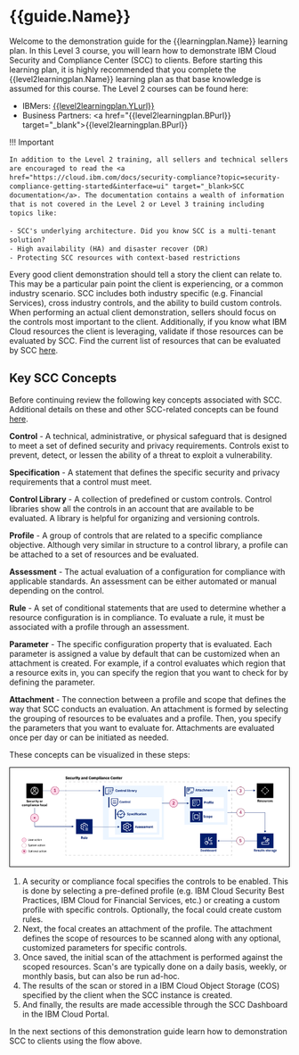 # {{guide.Name}}

Welcome to the demonstration guide for the {{learningplan.Name}} learning plan. In this Level 3 course, you will learn how to demonstrate IBM Cloud Security and Compliance Center (SCC) to clients. Before starting this learning plan, it is highly recommended that you complete the {{level2learningplan.Name}} learning plan as that base knowledge is assumed for this course. The Level 2 courses can be found here:

- IBMers: <a href="{{level2learningplan.YLurl}}" target="_blank">{{level2learningplan.YLurl}}</a>
- Business Partners: <a href="{{level2learningplan.BPurl}} target="_blank">{{level2learningplan.BPurl}}</a>

!!! Important

    In addition to the Level 2 training, all sellers and technical sellers are encouraged to read the <a href="https://cloud.ibm.com/docs/security-compliance?topic=security-compliance-getting-started&interface=ui" target="_blank>SCC documentation</a>. The documentation contains a wealth of information that is not covered in the Level 2 or Level 3 training including topics like:

    - SCC's underlying architecture. Did you know SCC is a multi-tenant solution?
    - High availability (HA) and disaster recover (DR)
    - Protecting SCC resources with context-based restrictions



Every good client demonstration should tell a story the client can relate to. This may be a particular pain point the client is experiencing, or a common industry scenario. SCC includes both industry specific (e.g. Financial Services), cross industry controls, and the ability to build custom controls. When performing an actual client demonstration, sellers should focus on the controls most important to the client. Additionally, if you know what IBM Cloud resources the client is leveraging, validate if those resources can be evaluated by SCC. Find the current list of resources that can be evaluated by SCC <a href="https://cloud.ibm.com/docs/security-compliance?topic=security-compliance-scannable-components&interface=ui" target="_blank">here</a>.

## Key SCC Concepts
Before continuing review the following key concepts associated with SCC. Additional details on these and other SCC-related concepts can be found <a href="https://cloud.ibm.com/docs/security-compliance?topic=security-compliance-posture-management" target="_blank">here</a>.

**Control** - A technical, administrative, or physical safeguard that is designed to meet a set of defined security and privacy requirements. Controls exist to prevent, detect, or lessen the ability of a threat to exploit a vulnerability.

**Specification** - A statement that defines the specific security and privacy requirements that a control must meet.

**Control Library** - A collection of predefined or custom controls. Control libraries show all the controls in an account that are available to be evaluated. A library is helpful for organizing and versioning controls. 

**Profile** - A group of controls that are related to a specific compliance objective. Although very similar in structure to a control library, a profile can be attached to a set of resources and be evaluated. 

**Assessment** - The actual evaluation of a configuration for compliance with applicable standards. An assessment can be either automated or manual depending on the control. 

**Rule** - A set of conditional statements that are used to determine whether a resource configuration is in compliance. To evaluate a rule, it must be associated with a profile through an assessment.

**Parameter** - The specific configuration property that is evaluated. Each parameter is assigned a value by default that can be customized when an attachment is created. For example, if a control evaluates which region that a resource exits in, you can specify the region that you want to check for by defining the parameter.

**Attachment** - The connection between a profile and scope that defines the way that SCC conducts an evaluation. An attachment is formed by selecting the grouping of resources to be evaluates and a profile. Then, you specify the parameters that you want to evaluate for. Attachments are evaluated once per day or can be initiated as needed.

These concepts can be visualized in these steps:

![](_attachments/SCC-flow-1.png)

1. A security or compliance focal specifies the controls to be enabled.  This is done by selecting a pre-defined profile (e.g. IBM Cloud Security Best Practices, IBM Cloud for Financial Services, etc.) or creating a custom profile with specific controls. Optionally, the focal could create custom rules.
2. Next, the focal creates an attachment of the profile. The attachment defines the scope of resources to be scanned along with any optional, customized parameters for specific controls.
3. Once saved, the initial scan of the attachment is performed against the scoped resources. Scan's are typically done on a daily basis, weekly, or monthly basis, but can also be run ad-hoc.
4. The results of the scan or stored in a IBM Cloud Object Storage (COS) specified by the client when the SCC instance is created.
5. And finally, the results are made accessible through the SCC Dashboard in the IBM Cloud Portal.

In the next sections of this demonstration guide learn how to demonstration SCC to clients using the flow above.

